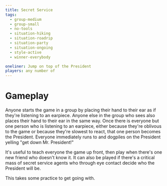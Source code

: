 ```yaml
---
title: Secret Service
tags:
  - group-medium
  - group-small
  - no-tools
  - situation-hiking
  - situation-roadrip
  - situation-party
  - situation-ongoing
  - style-active
  - winner-everybody

oneliner: Jump on top of the President
players: any number of
---
```

# Gameplay
Anyone starts the game in a group by placing their hand to their ear as if they're listening to an earpiece. Anyone else in the group who sees also places their hand to their ear in the same way. Once there is everyone but one person who is listening to an earpiece, either because they're oblivous to the game or because they're slowest to react, that one person becomes the President. Everyone immediately runs to and dogpiles on the President yelling "get down Mr. President!"

It's useful to teach everyone the game up front, then play when there's one new friend who doesn't know it. It can also be played if there's a critical mass of secret service agents who through eye contact decide who the President will be.

This takes some practice to get going with.
